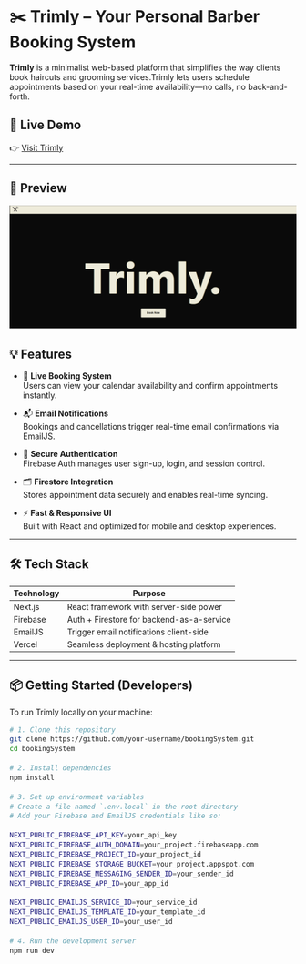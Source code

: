 # ✂️ Trimly – Your Personal Barber Booking System

**Trimly** is a minimalist web-based platform that simplifies the way clients book haircuts and grooming services.Trimly lets users schedule appointments based on your real-time availability—no calls, no back-and-forth.

## 🚀 Live Demo

👉 [Visit Trimly](https://booking-system-nu-beryl.vercel.app/welcome)  


---

## 📸 Preview

![Trimly Homepage](image-1.png)  



## 💡 Features

- 📅 **Live Booking System**  
  Users can view your calendar availability and confirm appointments instantly.

- 📬 **Email Notifications**  
  Bookings and cancellations trigger real-time email confirmations via EmailJS.

- 🔐 **Secure Authentication**  
  Firebase Auth manages user sign-up, login, and session control.

- 🗂️ **Firestore Integration**  
  Stores appointment data securely and enables real-time syncing.

- ⚡ **Fast & Responsive UI**  
  Built with React and optimized for mobile and desktop experiences.

---

## 🛠️ Tech Stack

| Technology  | Purpose                                |
|-------------|----------------------------------------|
| Next.js     | React framework with server-side power |
| Firebase    | Auth + Firestore for backend-as-a-service |
| EmailJS     | Trigger email notifications client-side |
| Vercel      | Seamless deployment & hosting platform |

---

## 📦 Getting Started (Developers)

To run Trimly locally on your machine:

```bash
# 1. Clone this repository
git clone https://github.com/your-username/bookingSystem.git
cd bookingSystem

# 2. Install dependencies
npm install

# 3. Set up environment variables
# Create a file named `.env.local` in the root directory
# Add your Firebase and EmailJS credentials like so:

NEXT_PUBLIC_FIREBASE_API_KEY=your_api_key
NEXT_PUBLIC_FIREBASE_AUTH_DOMAIN=your_project.firebaseapp.com
NEXT_PUBLIC_FIREBASE_PROJECT_ID=your_project_id
NEXT_PUBLIC_FIREBASE_STORAGE_BUCKET=your_project.appspot.com
NEXT_PUBLIC_FIREBASE_MESSAGING_SENDER_ID=your_sender_id
NEXT_PUBLIC_FIREBASE_APP_ID=your_app_id

NEXT_PUBLIC_EMAILJS_SERVICE_ID=your_service_id
NEXT_PUBLIC_EMAILJS_TEMPLATE_ID=your_template_id
NEXT_PUBLIC_EMAILJS_USER_ID=your_user_id

# 4. Run the development server
npm run dev
